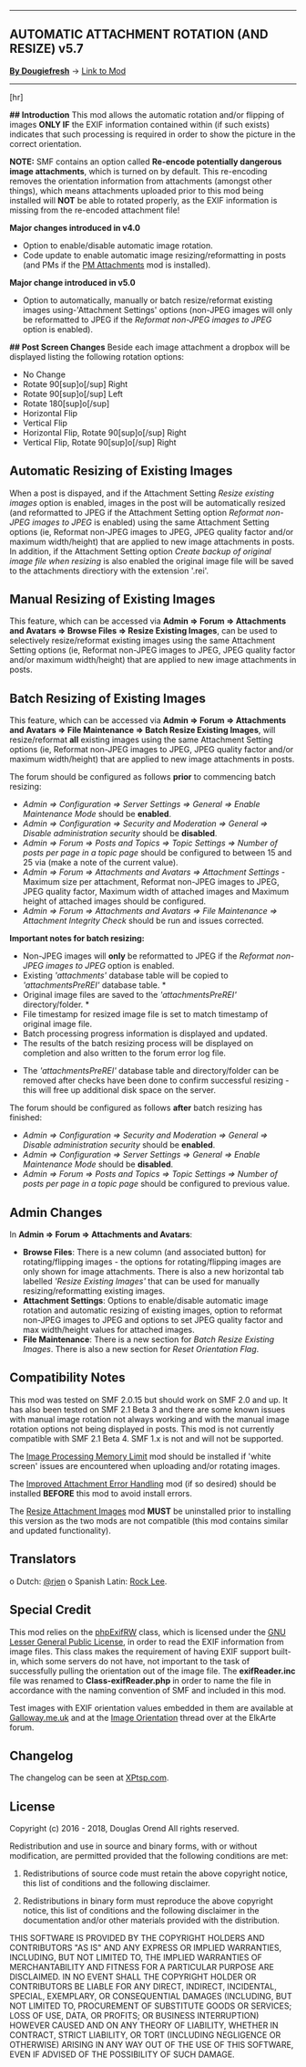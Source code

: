 --------

## AUTOMATIC ATTACHMENT ROTATION (AND RESIZE) v5.7

[**By Dougiefresh**](http://www.simplemachines.org/community/index.php?action=profile;u=253913) -> [Link to Mod](http://custom.simplemachines.org/mods/index.php?mod=4087)

--------

[hr]

**## Introduction**
This mod allows the automatic rotation and/or flipping of images **ONLY IF** the EXIF information contained within (if such exists) indicates that such processing is required in order to show the picture  in the correct orientation.

**NOTE:** SMF contains an option called **Re-encode potentially dangerous image attachments**, which is turned on by default.  This re-encoding removes the orientation information from attachments (amongst other things), which means attachments uploaded prior to this mod being installed will **NOT** be able to rotated properly, as the EXIF information is missing from the re-encoded attachment file!

**Major changes introduced in v4.0**

- Option to enable/disable automatic image rotation.
- Code update to enable automatic image resizing/reformatting in posts (and PMs if the [PM Attachments](https://custom.simplemachines.org/mods/index.php?mod=1974) mod is installed).

**Major change introduced in v5.0**

- Option to automatically, manually or batch resize/reformat existing images using-'Attachment Settings' options (non-JPEG images will only be reformatted to JPEG if the *Reformat non-JPEG images to JPEG* option is enabled).


**## Post Screen Changes**
Beside each image attachment a dropbox will be displayed listing the following rotation options:

- No Change
- Rotate 90[sup]o[/sup] Right
- Rotate 90[sup]o[/sup] Left
- Rotate 180[sup]o[/sup]
- Horizontal Flip
- Vertical Flip
- Horizontal Flip, Rotate 90[sup]o[/sup] Right
- Vertical Flip, Rotate 90[sup]o[/sup] Right


## Automatic Resizing of Existing Images
When a post is dispayed, and if the Attachment Setting *Resize existing images* option is enabled, images in the post will be automatically resized (and reformatted to JPEG if the Attachment Setting option *Reformat non-JPEG images to JPEG* is enabled) using the same Attachment Setting options (ie, Reformat non-JPEG images to JPEG, JPEG quality factor and/or maximum width/height) that are applied to new image attachments in posts.  In addition, if the Attachment Setting option *Create backup of original image file when resizing* is also enabled the original image file will be saved to the attachments directiory with the extension '.rei'.

## Manual Resizing of Existing Images
This feature, which can be accessed via **Admin => Forum => Attachments and Avatars => Browse Files => Resize Existing Images**, can be used to selectively resize/reformat existing images using the same Attachment Setting options (ie, Reformat non-JPEG images to JPEG, JPEG quality factor and/or maximum width/height) that are applied to new image attachments in posts.

## Batch Resizing of Existing Images
This feature, which can be accessed via **Admin => Forum => Attachments and Avatars => File Maintenance => Batch Resize Existing Images**, will resize/reformat **all** existing images using the same Attachment Setting options (ie, Reformat non-JPEG images to JPEG, JPEG quality factor and/or maximum width/height) that are applied to new image attachments in posts.
 
The forum should be configured as follows **prior** to commencing batch resizing:

- *Admin => Configuration => Server Settings => General => Enable Maintenance Mode* should be **enabled**.
- *Admin => Configuration => Security and Moderation => General => Disable administration security* should be **disabled**.
- *Admin => Forum => Posts and Topics => Topic Settings => Number of posts per page in a topic page* should be configured to between 15 and 25 via  (make a note of the current value).
- *Admin => Forum => Attachments and Avatars => Attachment Settings* - Maximum size per attachment, Reformat non-JPEG images to JPEG, JPEG quality factor, Maximum width of attached images and Maximum height of attached images should be configured.
- *Admin => Forum => Attachments and Avatars => File Maintenance => Attachment Integrity Check* should be run and issues corrected.

**Important notes for batch resizing:**

- Non-JPEG images will **only** be reformatted to JPEG if the *Reformat non-JPEG images to JPEG* option is enabled.
- Existing *'attachments'* database table will be copied to *'attachmentsPreREI'* database table. *
- Original image files are saved to the *'attachmentsPreREI'* directory/folder. *
- File timestamp for resized image file is set to match timestamp of original image file.
- Batch processing progress information is displayed and updated.
- The results of the batch resizing process will be displayed on completion and also written to the forum error log file.

* The *'attachmentsPreREI'* database table and directory/folder can be removed after checks have been done to confirm successful resizing - this will free up additional disk space on the server.

The forum should be configured as follows **after** batch resizing has finished:

- *Admin => Configuration => Security and Moderation => General => Disable administration security* should be **enabled**.
- *Admin => Configuration => Server Settings => General => Enable Maintenance Mode* should be **disabled**.
- *Admin => Forum => Posts and Topics => Topic Settings => Number of posts per page in a topic page* should be configured to previous value.

## Admin Changes
In **Admin => Forum => Attachments and Avatars**:

- **Browse Files**: There is a new column (and associated button) for rotating/flipping images - the options for rotating/flipping images are only shown for image attachments.  There is also a new horizontal tab labelled *'Resize Existing Images'* that can be used for manually resizing/reformatting existing images.
- **Attachment Settings**: Options to enable/disable automatic image rotation and automatic resizing of existing images, option to reformat non-JPEG images to JPEG and options to set JPEG quality factor and max width/height values for attached images.
- **File Maintenance**: There is a new section for *Batch Resize Existing Images*.  There is also a new section for *Reset Orientation Flag*.

## Compatibility Notes
This mod was tested on SMF 2.0.15 but should work on SMF 2.0 and up.
It has also been tested on SMF 2.1 Beta 3 and there are some known issues with manual image rotation not always working and with the manual image rotation options not being displayed in posts.
This mod is not currently compatible with SMF 2.1 Beta 4.
SMF 1.x is not and will not be supported.

The [Image Processing Memory Limit](https://custom.simplemachines.org/mods/index.php?mod=4111) mod should be installed if 'white screen' issues are encountered when uploading and/or rotating images.

The [Improved Attachment Error Handling](https://custom.simplemachines.org/mods/index.php?mod=3255) mod (if so desired) should be installed **BEFORE** this mod to avoid install errors.

The [Resize Attachment Images](https://custom.simplemachines.org/mods/index.php?mod=2206) mod **MUST** be uninstalled prior to installing this version as the two mods are not compatible (this mod contains similar and updated functionality).

## Translators
o Dutch: [@rjen](https://www.simplemachines.org/community/index.php?action=profile;u=287786)
o Spanish Latin: [Rock Lee](https://www.simplemachines.org/community/index.php?action=profile;u=322597).

## Special Credit
This mod relies on the [phpExifRW](http://www.phpclasses.org/package/1042-PHP-EXIF-information-reader-and-writer.html) class, which is licensed under the [GNU Lesser General Public License](http://www.gnu.org/licenses/old-licenses/lgpl-2.1.en.html), in order to read the EXIF information from image files.  This class makes the requirement of having EXIF support built-in, which some servers do not have, not important to the task of successfully pulling the orientation out of the image file.  The **exifReader.inc** file was renamed to **Class-exifReader.php** in order to name the file in accordance with the naming convention of SMF and included in this mod.

Test images with EXIF orientation values embedded in them are available at [Galloway.me.uk](http://www.galloway.me.uk/2012/01/uiimageorientation-exif-orientation-sample-images/) and at the [ Image Orientation](http://www.elkarte.net/community/index.php?topic=2509.0) thread over at the ElkArte forum.

## Changelog
The changelog can be seen at [XPtsp.com](http://www.xptsp.com/board/free-modifications/automatic-attachment-rotation/msg9/#msg9).

## License
Copyright (c) 2016 - 2018, Douglas Orend
All rights reserved.

Redistribution and use in source and binary forms, with or without modification, are permitted provided that the following conditions are met:

1. Redistributions of source code must retain the above copyright notice, this list of conditions and the following disclaimer.

2. Redistributions in binary form must reproduce the above copyright notice, this list of conditions and the following disclaimer in the documentation and/or other materials provided with the distribution.

THIS SOFTWARE IS PROVIDED BY THE COPYRIGHT HOLDERS AND CONTRIBUTORS "AS IS" AND ANY EXPRESS OR IMPLIED WARRANTIES, INCLUDING, BUT NOT LIMITED TO, THE IMPLIED WARRANTIES OF MERCHANTABILITY AND FITNESS FOR A PARTICULAR PURPOSE ARE DISCLAIMED. IN NO EVENT SHALL THE COPYRIGHT HOLDER OR CONTRIBUTORS BE LIABLE FOR ANY DIRECT, INDIRECT, INCIDENTAL, SPECIAL, EXEMPLARY, OR CONSEQUENTIAL DAMAGES (INCLUDING, BUT NOT LIMITED TO, PROCUREMENT OF SUBSTITUTE GOODS OR SERVICES; LOSS OF USE, DATA, OR PROFITS; OR BUSINESS INTERRUPTION) HOWEVER CAUSED AND ON ANY THEORY OF LIABILITY, WHETHER IN CONTRACT, STRICT LIABILITY, OR TORT (INCLUDING NEGLIGENCE OR OTHERWISE) ARISING IN ANY WAY OUT OF THE USE OF THIS SOFTWARE, EVEN IF ADVISED OF THE POSSIBILITY OF SUCH DAMAGE.
